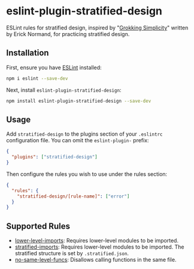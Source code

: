 # eslint-plugin-stratified-design

ESLint rules for stratified design, inspired by "[Grokking Simplicity](https://grokkingsimplicity.com)" written by Erick Normand, for practicing stratified design.

## Installation

First, ensure you have [ESLint](https://eslint.org/) installed:

```sh
npm i eslint --save-dev
```

Next, install `eslint-plugin-stratified-design`:

```sh
npm install eslint-plugin-stratified-design --save-dev
```

## Usage

Add `stratified-design` to the plugins section of your `.eslintrc` configuration file. You can omit the `eslint-plugin-` prefix:

```json
{
  "plugins": ["stratified-design"]
}
```

Then configure the rules you wish to use under the rules section:

```json
{
  "rules": {
    "stratified-design/[rule-name]": ["error"]
  }
}
```

## Supported Rules

- [lower-level-imports](https://github.com/anisotropy/eslint-plugin-stratified-design/blob/main/docs/rules/lower-level-imports.md): Requires lower-level modules to be imported.
- [stratified-imports](https://github.com/anisotropy/eslint-plugin-stratified-design/blob/main/docs/rules/stratified-imports.md): Requires lower-level modules to be imported. The stratified structure is set by `.stratified.json`.
- [no-same-level-funcs](https://github.com/anisotropy/eslint-plugin-stratified-design/blob/main/docs/rules/no-same-level-funcs.md): Disallows calling functions in the same file.
